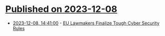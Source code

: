 # [Published on 2023-12-08](index.md)

* [2023-12-08, 14:41:00](https://soylentnews.org/article.pl?sid=23/12/07/1412249&from=rss) - [EU Lawmakers Finalize Tough Cyber Security Rules](https://soylentnews.org/article.pl?sid=23/12/07/1412249&from=rss)
